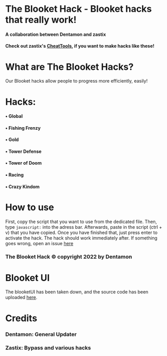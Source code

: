 # The Blooket Hack - Blooket hacks that really work!
#### A collaboration between Dentamon and zastix
#### Check out zastix's [CheatTools](https://github.com/ZasticBradyn/BlooketCheatTools), if you want to make hacks like these!
# What are The Blooket Hacks?
Our Blooket hacks allow people to progress more efficiently, easily!
# Hacks:
#### • Global
#### • Fishing Frenzy
#### • Gold
#### • Tower Defense
#### • Tower of Doom
#### • Racing
#### • Crazy Kindom
# How to use
First, copy the script that you want to use from the dedicated file.
Then, type `javascript:` into the adress bar. 
Afterwards, paste in the script (ctrl + v) that you have copied.
Once you have finished that, just press enter to activate the hack.
The hack should work immediately after.
If something goes wrong, open an issue [here](https://github.com/Dentamon/The-Blooket-Hack-v2/issues/new)
### The Blooket Hack © copyright 2022 by Dentamon

# Blooket UI
The blooketUI has been taken down, and the source code has been uploaded [here](https://github.com/Dentamon/The-Blooket-Hack/blob/main/blooketUI/src.js).

# Credits
### Dentamon:  General Updater
### Zastix:  Bypass and various hacks
